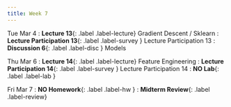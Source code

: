 ```yaml
---
title: Week 7
---
```


Tue Mar 4
: **Lecture 13**{: .label .label-lecture} Gradient Descent / Sklearn
: **Lecture Participation 13**{: .label .label-survey } Lecture Participation 13
: **Discussion 6**{: .label .label-disc } Models

Thu Mar 6
: **Lecture 14**{: .label .label-lecture} Feature Engineering
: **Lecture Participation 14**{: .label .label-survey } Lecture Participation 14
: **NO Lab**{: .label .label-lab }
<!-- : **Exam Prep 6**{: .label .label-examprep } OLS, Gradient Descent -->

Fri Mar 7
: **NO Homework**{: .label .label-hw }
: **Midterm Review**{: .label .label-review}